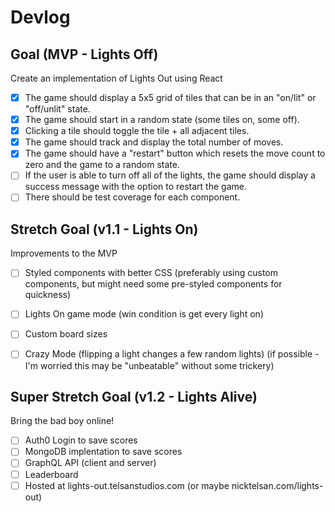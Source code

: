 # Devlog

## Goal (MVP - Lights Off)
Create an implementation of Lights Out using React
- [X] The game should display a 5x5 grid of tiles that can be in an "on/lit" or "off/unlit" state.
- [X] The game should start in a random state (some tiles on, some off).
- [X] Clicking a tile should toggle the tile + all adjacent tiles.
- [X] The game should track and display the total number of moves.
- [X] The game should have a "restart" button which resets the move count to zero and the game to a random state.
- [ ] If the user is able to turn off all of the lights, the game should display a success message with the option to restart the game.
- [ ] There should be test coverage for each component.

## Stretch Goal (v1.1 - Lights On)
Improvements to the MVP
- [ ] Styled components with better CSS (preferably using custom components, but might need some pre-styled components for quickness)
- [ ] Lights On game mode (win condition is get every light on)
- [ ] Custom board sizes
- [ ] Crazy Mode (flipping a light changes a few random lights) (if possible - I'm worried this may be "unbeatable" without some trickery)


## Super Stretch Goal (v1.2 - Lights Alive)
Bring the bad boy online!
- [ ] Auth0 Login to save scores
- [ ] MongoDB implentation to save scores
- [ ] GraphQL API (client and server)
- [ ] Leaderboard
- [ ] Hosted at lights-out.telsanstudios.com (or maybe nicktelsan.com/lights-out)